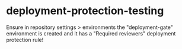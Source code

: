 # deployment-protection-testing

Ensure in repository settings > environments the "deployment-gate" environment is created and it has a "Required reviewers" deployment protection rule!